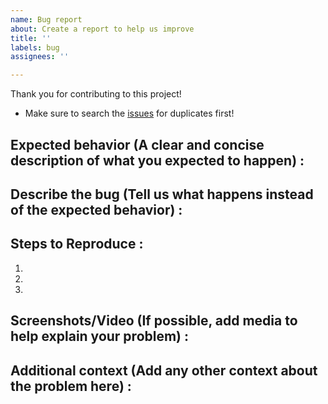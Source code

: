 ```yaml
---
name: Bug report
about: Create a report to help us improve
title: ''
labels: bug
assignees: ''

---
```


Thank you for contributing to this project!

- Make sure to search the [issues](https://github.com/tl-its-umich-edu/my-learning-analytics/issues) for duplicates first!

## Expected behavior (A clear and concise description of what you expected to happen) : 

## Describe the bug (Tell us what happens instead of the expected behavior) :

## Steps to Reproduce :
1. 
2.
3.

## Screenshots/Video (If possible, add media to help explain your problem) :

## Additional context (Add any other context about the problem here) :
